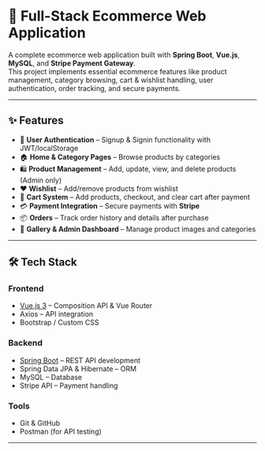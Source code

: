 # 🛒 Full-Stack Ecommerce Web Application

A complete ecommerce web application built with **Spring Boot**, **Vue.js**, **MySQL**, and **Stripe Payment Gateway**.  
This project implements essential ecommerce features like product management, category browsing, cart & wishlist handling, user authentication, order tracking, and secure payments.

---

## ✨ Features

- 👤 **User Authentication** – Signup & Signin functionality with JWT/localStorage  
- 🏠 **Home & Category Pages** – Browse products by categories  
- 🛍 **Product Management** – Add, update, view, and delete products (Admin only)  
- ❤️ **Wishlist** – Add/remove products from wishlist  
- 🛒 **Cart System** – Add products, checkout, and clear cart after payment  
- 💳 **Payment Integration** – Secure payments with **Stripe**  
- 📦 **Orders** – Track order history and details after purchase  
- 📸 **Gallery & Admin Dashboard** – Manage product images and categories  

---

## 🛠 Tech Stack

### Frontend
- [Vue.js 3](https://vuejs.org/) – Composition API & Vue Router  
- Axios – API integration  
- Bootstrap / Custom CSS  

### Backend
- [Spring Boot](https://spring.io/projects/spring-boot) – REST API development  
- Spring Data JPA & Hibernate – ORM  
- MySQL – Database  
- Stripe API – Payment handling  

### Tools
- Git & GitHub  
- Postman (for API testing)  

---
